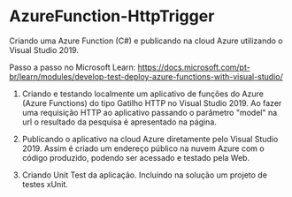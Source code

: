 # AzureFunction-HttpTrigger
Criando uma Azure Function (C#) e publicando na cloud Azure utilizando o Visual Studio 2019. 

Passo a passo no Microsoft Learn:
https://docs.microsoft.com/pt-br/learn/modules/develop-test-deploy-azure-functions-with-visual-studio/



1. Criando e testando localmente um aplicativo de funções     do Azure (Azure Functions) do tipo Gatilho HTTP no Visual Studio 2019. Ao     fazer uma requisição HTTP ao aplicativo passando o parâmetro     "model" na url o resultado da pesquisa é apresentado na página. 

   

2. Publicando     o aplicativo na cloud Azure diretamente pelo Visual Studio 2019. Assim é     criado um endereço público na nuvem Azure com o código produzido, podendo     ser acessado e testado pela Web. 

   

3. Criando     Unit Test da aplicação. Incluindo na solução um projeto de testes xUnit. 